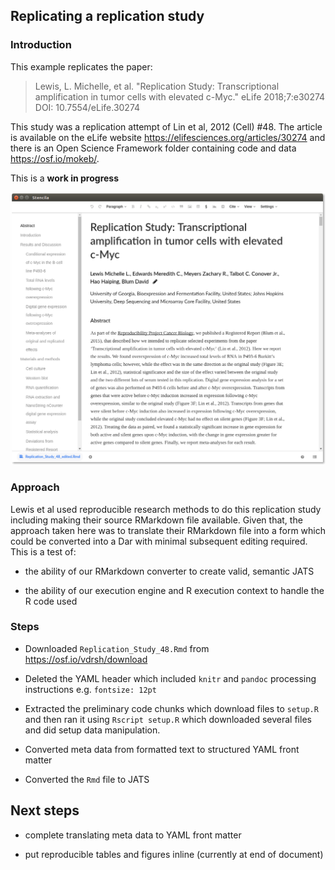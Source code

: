## Replicating a replication study


### Introduction

This example replicates the paper:

> Lewis, L. Michelle, et al. "Replication Study: Transcriptional amplification in tumor cells with elevated c-Myc." eLife 2018;7:e30274 DOI: 10.7554/eLife.30274

This study was a replication attempt of Lin et al, 2012 (Cell) #48. The article is available on the eLife website https://elifesciences.org/articles/30274 and there is an Open Science Framework folder containing code and data https://osf.io/mokeb/.

This is a **work in progress**

![](screenshot-1.png)


### Approach

Lewis et al used reproducible research methods to do this replication study including making their source RMarkdown file available. Given that, the approach taken here was to translate their RMarkdown file into a form which could be converted into a Dar with minimal subsequent editing required. This is a test of:

- the ability of our RMarkdown converter to create valid, semantic JATS

- the ability of our execution engine and R execution context to handle the R code used


### Steps

- Downloaded `Replication_Study_48.Rmd` from https://osf.io/vdrsh/download

- Deleted the YAML header which included `knitr` and `pandoc` processing instructions e.g. `fontsize: 12pt`

- Extracted the preliminary code chunks which download files to `setup.R` and then ran it using `Rscript setup.R` which downloaded several files and did setup data manipulation. 

- Converted meta data from formatted text to structured YAML front matter

- Converted the `Rmd` file to JATS


## Next steps

- complete translating meta data to YAML front matter

- put reproducible tables and figures inline (currently at end of document)

